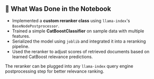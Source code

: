 ## 🧠 What Was Done in the Notebook

- Implemented a **custom reranker class** using `llama-index`'s `BaseNodePostprocessor`.
- Trained a simple **CatBoostClassifier** on sample data with multiple features.
- Serialized the model using `joblib` and integrated it into a reranking pipeline.
- Used the reranker to adjust scores of retrieved documents based on learned CatBoost relevance predictions.

The reranker can be plugged into any `llama-index` query engine postprocessing step for better relevance ranking.
